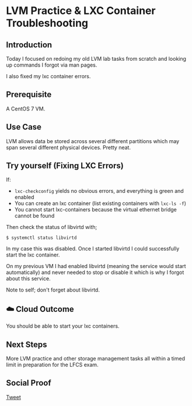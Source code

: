 
# LVM Practice & LXC Container Troubleshooting

## Introduction

Today I focused on redoing my old LVM lab tasks from scratch and looking up commands I forgot via man pages.

I also fixed my lxc container errors.

## Prerequisite

A CentOS 7 VM.

## Use Case

LVM allows data be stored across several different partitions which may span several different physical devices. Pretty neat.

## Try yourself (Fixing LXC Errors)

If:

- ```lxc-checkconfig``` yields no obvious errors, and everything is green and enabled
- You can create an lxc container (list existing containers with ```lxc-ls -f```)
- You cannot start lxc-containers because the virtual ethernet bridge cannot be found

Then check the status of libvirtd with;

```
$ systemctl status libvirtd
```

In my case this was disabled. Once I started libvirtd I could successfully start the lxc container. 

On my previous VM I had enabled libvirtd (meaning the service would start automatically) and never needed to stop or disable it which is why I forgot about this service. 

Note to self; don't forget about libvirtd. 

## ☁️ Cloud Outcome

You should be able to start your lxc containers.

## Next Steps

More LVM practice and other storage management tasks all within a timed limit in preparation for the LFCS exam.

## Social Proof

[Tweet]()
